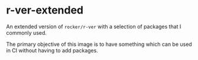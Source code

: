 # r-ver-extended

An extended version of `rocker/r-ver` with a selection of packages that I commonly used.

The primary objective of this image is to have something which can be used in CI without having to add packages.